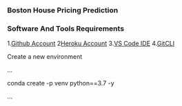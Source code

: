 ### Boston House Pricing Prediction


### Software And Tools Requirements

1.[Github Account](https://github.com)
2[Heroku Account](https:/heroku.com)
3.[VS Code IDE](https://fcode.visualstudio.com/)
4.[GitCLI](https://git-scm.com/book/en/v2/Getting-Started-The-Command-Line)


Create a new environment

...

conda create -p venv python==3.7 -y

...


